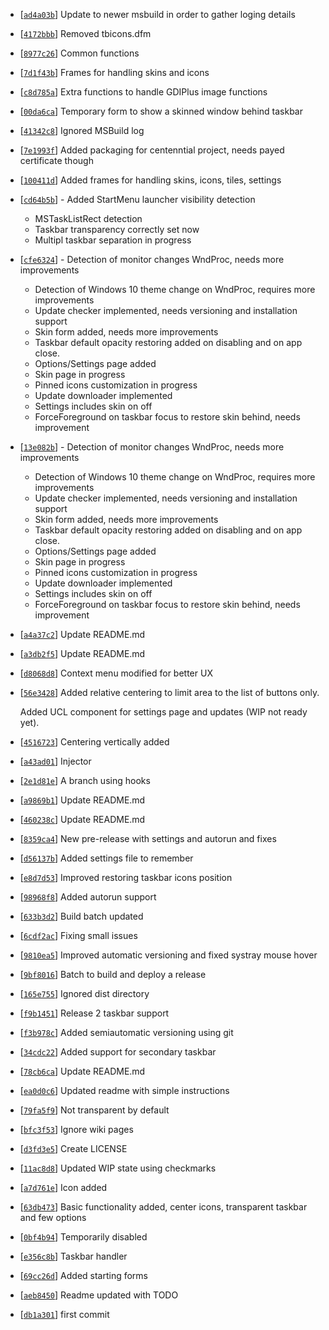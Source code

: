 <!-- ad4a03b 1565723621000 -->

* [[`ad4a03b`](https://github.com///github.com/vhanla/taskbardock/commit/ad4a03b)] Update to newer msbuild in order to gather loging details

* [[`4172bbb`](https://github.com///github.com/vhanla/taskbardock/commit/4172bbb)] Removed tbicons.dfm

* [[`8977c26`](https://github.com///github.com/vhanla/taskbardock/commit/8977c26)] Common functions

* [[`7d1f43b`](https://github.com///github.com/vhanla/taskbardock/commit/7d1f43b)] Frames for handling skins and icons

* [[`c8d785a`](https://github.com///github.com/vhanla/taskbardock/commit/c8d785a)] Extra functions to handle GDIPlus image functions

* [[`00da6ca`](https://github.com///github.com/vhanla/taskbardock/commit/00da6ca)] Temporary form to show a skinned window behind taskbar

* [[`41342c8`](https://github.com///github.com/vhanla/taskbardock/commit/41342c8)] Ignored MSBuild log

* [[`7e1993f`](https://github.com///github.com/vhanla/taskbardock/commit/7e1993f)] Added packaging for centenntial project, needs payed certificate though

* [[`100411d`](https://github.com///github.com/vhanla/taskbardock/commit/100411d)] Added frames for handling skins, icons, tiles, settings

* [[`cd64b5b`](https://github.com///github.com/vhanla/taskbardock/commit/cd64b5b)] - Added StartMenu launcher visibility detection

    - MSTaskListRect detection
    - Taskbar transparency correctly set now
    - Multipl taskbar separation in progress

* [[`cfe6324`](https://github.com///github.com/vhanla/taskbardock/commit/cfe6324)] - Detection of monitor changes WndProc, needs more improvements

    - Detection of Windows 10 theme change on WndProc, requires more
    improvements
    - Update checker implemented, needs versioning and installation support
    - Skin form added, needs more improvements
    - Taskbar default opacity restoring added on disabling and on app close.
    - Options/Settings page added
    - Skin page in progress
    - Pinned icons customization in progress
    - Update downloader implemented
    - Settings includes skin on off
    - ForceForeground on taskbar focus to restore skin behind, needs
    improvement

* [[`13e082b`](https://github.com///github.com/vhanla/taskbardock/commit/13e082b)] - Detection of monitor changes WndProc, needs more improvements

    - Detection of Windows 10 theme change on WndProc, requires more
    improvements
    - Update checker implemented, needs versioning and installation support
    - Skin form added, needs more improvements
    - Taskbar default opacity restoring added on disabling and on app close.
    - Options/Settings page added
    - Skin page in progress
    - Pinned icons customization in progress
    - Update downloader implemented
    - Settings includes skin on off
    - ForceForeground on taskbar focus to restore skin behind, needs
    improvement

* [[`a4a37c2`](https://github.com///github.com/vhanla/taskbardock/commit/a4a37c2)] Update README.md

* [[`a3db2f5`](https://github.com///github.com/vhanla/taskbardock/commit/a3db2f5)] Update README.md

* [[`d8068d8`](https://github.com///github.com/vhanla/taskbardock/commit/d8068d8)] Context menu modified for better UX

* [[`56e3428`](https://github.com///github.com/vhanla/taskbardock/commit/56e3428)] Added relative centering to limit area to the list of buttons only.

    Added UCL component for settings page and updates (WIP not ready yet).

* [[`4516723`](https://github.com///github.com/vhanla/taskbardock/commit/4516723)] Centering vertically added

* [[`a43ad01`](https://github.com///github.com/vhanla/taskbardock/commit/a43ad01)] Injector

* [[`2e1d81e`](https://github.com///github.com/vhanla/taskbardock/commit/2e1d81e)] A branch using hooks

* [[`a9869b1`](https://github.com///github.com/vhanla/taskbardock/commit/a9869b1)] Update README.md

* [[`460238c`](https://github.com///github.com/vhanla/taskbardock/commit/460238c)] Update README.md

* [[`8359ca4`](https://github.com///github.com/vhanla/taskbardock/commit/8359ca4)] New pre-release with settings and autorun and fixes

* [[`d56137b`](https://github.com///github.com/vhanla/taskbardock/commit/d56137b)] Added settings file to remember

* [[`e8d7d53`](https://github.com///github.com/vhanla/taskbardock/commit/e8d7d53)] Improved restoring taskbar icons position

* [[`98968f8`](https://github.com///github.com/vhanla/taskbardock/commit/98968f8)] Added autorun support

* [[`633b3d2`](https://github.com///github.com/vhanla/taskbardock/commit/633b3d2)] Build batch updated

* [[`6cdf2ac`](https://github.com///github.com/vhanla/taskbardock/commit/6cdf2ac)] Fixing small issues

* [[`9810ea5`](https://github.com///github.com/vhanla/taskbardock/commit/9810ea5)] Improved automatic versioning and fixed systray mouse hover

* [[`9bf8016`](https://github.com///github.com/vhanla/taskbardock/commit/9bf8016)] Batch to build and deploy a release

* [[`165e755`](https://github.com///github.com/vhanla/taskbardock/commit/165e755)] Ignored dist directory

* [[`f9b1451`](https://github.com///github.com/vhanla/taskbardock/commit/f9b1451)] Release 2 taskbar support

* [[`f3b978c`](https://github.com///github.com/vhanla/taskbardock/commit/f3b978c)] Added semiautomatic versioning using git

* [[`34cdc22`](https://github.com///github.com/vhanla/taskbardock/commit/34cdc22)] Added support for secondary taskbar

* [[`78cb6ca`](https://github.com///github.com/vhanla/taskbardock/commit/78cb6ca)] Update README.md

* [[`ea0d0c6`](https://github.com///github.com/vhanla/taskbardock/commit/ea0d0c6)] Updated readme with simple instructions

* [[`79fa5f9`](https://github.com///github.com/vhanla/taskbardock/commit/79fa5f9)] Not transparent by default

* [[`bfc3f53`](https://github.com///github.com/vhanla/taskbardock/commit/bfc3f53)] Ignore wiki pages

* [[`d3fd3e5`](https://github.com///github.com/vhanla/taskbardock/commit/d3fd3e5)] Create LICENSE

* [[`11ac8d8`](https://github.com///github.com/vhanla/taskbardock/commit/11ac8d8)] Updated WIP state using checkmarks

* [[`a7d761e`](https://github.com///github.com/vhanla/taskbardock/commit/a7d761e)] Icon added

* [[`63db473`](https://github.com///github.com/vhanla/taskbardock/commit/63db473)] Basic functionality added, center icons, transparent taskbar and few options

* [[`0bf4b94`](https://github.com///github.com/vhanla/taskbardock/commit/0bf4b94)] Temporarily disabled

* [[`e356c8b`](https://github.com///github.com/vhanla/taskbardock/commit/e356c8b)] Taskbar handler

* [[`69cc26d`](https://github.com///github.com/vhanla/taskbardock/commit/69cc26d)] Added starting forms

* [[`aeb8450`](https://github.com///github.com/vhanla/taskbardock/commit/aeb8450)] Readme updated with TODO

* [[`db1a301`](https://github.com///github.com/vhanla/taskbardock/commit/db1a301)] first commit

